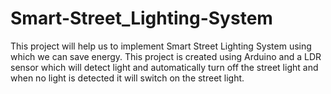 # Smart-Street_Lighting-System
This project will help us to implement Smart Street Lighting System using which we can save energy. This project is created using Arduino and a LDR sensor which will detect light and automatically turn off the street light and when no light is detected it will switch on the street light.
